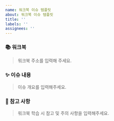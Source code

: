 ```yaml
---
name: 워크북 이슈 템플릿
about: 워크북 이슈 템플릿
title: ''
labels: ''
assignees: ''
---
```


<!-- 이슈 제목 : Chapter01_서버란 무엇인가(소켓&멀티 프로세스) -->

### 📚 워크북

> 워크북 주소를 입력해 주세요.

### ✨ 이슈 내용

> 이슈 개요를 입력해주세요.

### 📍 참고 사항

> 워크북 학습 시 참고 및 주의 사항을 입력해주세요.
